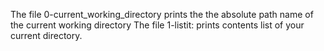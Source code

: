 The file 0-current_working_directory prints the the absolute path name of the current working directory
The file 1-listit:  prints contents list of your current directory.
